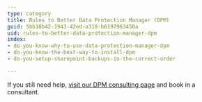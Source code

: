 ```yaml
---
type: category
title: Rules to Better Data Protection Manager (DPM)
guid: 5bb18b42-1943-42ed-a318-b6197963450a
uid: rules-to-better-data-protection-manager-dpm
index:
- do-you-know-why-to-use-data-protection-manager-dpm
- do-you-know-the-best-way-to-install-dpm
- do-you-setup-sharepoint-backups-in-the-correct-order

---
```

<p>​If you still need help,&#160;<a href="https&#58;//www.ssw.com.au/ssw/Consulting/Data-Protection-Manager.aspx">visit our DPM​&#160;consulting page​</a>​&#160;and book in&#160;a consultant.​​<br></p>


